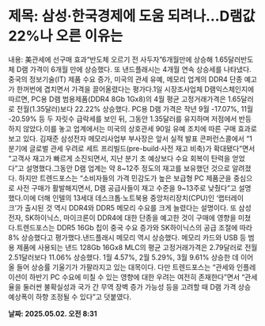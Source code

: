 # **제목: 삼성·한국경제에 도움 되려나…D램값 22%나 오른 이유는**

  내용: 美관세에 선구매 효과“반도체 오르기 전 사두자”6개월만에 상승해 1.65달러반도체 D램 가격이 6개월 만에 상승했다. 또 낸드플래시는 4개월 연속 상승세를 나타냈다. 중국의 정보기술(IT) 제품 수요 증가, 미국의 관세 유예, 메모리 업계의 DDR4 단종 예고가 한꺼번에 겹치면서 가격을 끌어올렸다는 평가다.1일 시장조사업체 D램익스체인지에 따르면, PC용 D램 범용제품(DDR4 8Gb 1Gx8)의 4월 평균 고정거래가격은 1.65달러로 전월(1.35달러)보다 22.22% 상승했다. PC용 D램 가격은 작년 9월 -17.07%, 11월 -20.59% 등 두 자릿수 급락세를 보인 뒤, 그동안 1.35달러를 유지하며 저점에서 반등하지 않았다.이를 놓고 업계에서는 미국의 상호관세 90일 유예 조치에 따른 구매 효과로 보고 있다. 김재준 삼성전자 메모리사업부 부사장은 앞서 실적 발표 콘퍼런스콜에서 “1분기에 글로벌 관세 우려로 세트 프리빌드(pre-build·사전 재고 비축)가 확대됐다”면서 “고객사 재고가 빠르게 소진되면서, 지난 분기 초 예상보다 수요 회복이 탄력을 얻었다”고 설명했다.그동안 D램 업계는 약 8~12주 정도의 재고를 보유했던 것으로 알려졌다. 하지만 트렌드포스는 “소비자들의 가격 민감도가 높은 보급형 PC 제품군을 중심으로 사전 구매가 활발해지면서, D램 공급사들이 재고 수준을 9~13주로 낮췄다”고 설명했다.이에 더해 인텔의 13세대 데스크톱·노트북용 중앙처리장치(CPU)인 ‘랩터레이크’가 출시된 것 역시 DDR4와 DDR5 메모리 수요를 크게 늘렸다는 설명이다. 또 삼성전자, SK하이닉스, 마이크론이 DDR4에 대한 단종을 예고한 것이 구매에 영향을 미쳤다.트렌드포스는 DDR5 16Gb 칩이 중국 수요 증가와 SK하이닉스의 공급 조절에 따라 8% 상승했다고 평가했다.낸드플래시 메모리 역시 상승했다. 메모리 카드와 USB 등 범용 제품에 사용되는 낸드 128Gb 16Gx8 MLC의 평균 고정거래가격은 2.79달러로 전월 2.51달러보다 11.06% 상승했다. 1월 4.57%, 2월 5.29%, 3월 9.61% 상승한 데 이어 올 들어 상승률 기울기가 가팔라지고 있는 대목이다. 다만 트렌드포스는 “관세와 인플레이션이 하반기 PC 수요에 미칠 수 있는 영향에 대한 우려는 여전히 존재한다”면서 “관세율을 둘러싼 불확실성과 국가 간 무역 장벽 증가 가능성 등을 고려할 때 D램 가격 상승 예상폭이 하향 조정될 수 있다”고 덧붙였다.

  **날짜: 2025.05.02. 오전 8:31**